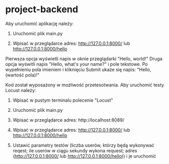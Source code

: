 # project-backend

Aby uruchomić aplikację należy:

1. Uruchomić plik main.py

2. Wpisać w przeglądarce adres: http://127.0.0.1:8000/ lub http://127.0.0.1:8000/hello

Pierwsza opcja wyświetli napis w oknie przeglądarki "Hello, world!"
Druga opcja wyświtli napis "Hello, what's your name?" i pole tekstowe. Po wypełnieniu pola imieniem i kliknięciu Submit ukaże się napis: "Hello, (wartość pola)!"

Kod został wyposażony w możliwość przetesotwania.
Aby uruchomić testy Locust należy:

1. Wpisać w pustym terminalu polecenie "Locust"

2. Uruchomić plik main.py

3. Wpisać w przeglądarce adres: http://localhost:8089/

4. Wpisać w przeglądarce adres: http://127.0.0.1:8000/ lub http://127.0.0.1:8000/hello

5. Ustawić parametry testów (liczba userów, którzy będą wykonywać reqest; ile userów w ciągu sekundy wykona request; adres (http://127.0.0.1:8000/ lub http://127.0.0.1:8000/hello)) i je uruchomić
